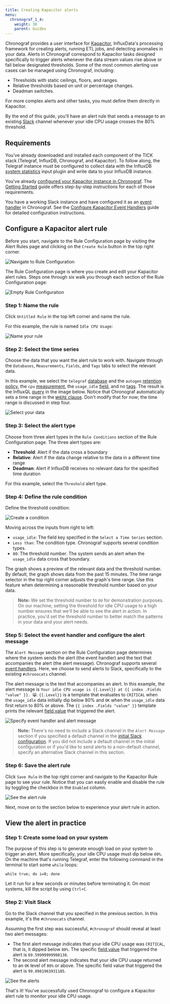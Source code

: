 ```yaml
---
title: Creating Kapacitor alerts
menu:
  chronograf_1_4:
    weight: 30
    parent: Guides
---
```



Chronograf provides a user interface for [Kapacitor](/kapacitor/latest/), InfluxData's processing framework for creating alerts, running ETL jobs, and detecting anomalies in your data.
Alerts in Chronograf correspond to Kapacitor tasks designed specifically to
trigger alerts whenever the data stream values rise above or fall below
designated thresholds.
Some of the most common alerting use cases can be managed using Chronograf, including:

* Thresholds with static ceilings, floors, and ranges.
* Relative thresholds based on unit or percentage changes.
* Deadman switches.

For more complex alerts and other tasks, you must define them directly in Kapacitor.

By the end of this guide, you'll have an alert rule that sends a message to an existing [Slack](https://slack.com/) channel whenever your idle CPU usage crosses the 80% threshold.

## Requirements

You've already downloaded and installed each component of the TICK stack (Telegraf, InfluxDB, Chronograf, and Kapacitor).
To follow along, the Telegraf instance must be configured to collect data with the InfluxDB [system statistics](https://github.com/influxdata/telegraf/tree/master/plugins/inputs/system) input plugin and write data to your InfluxDB instance.

You've already [configured your Kapacitor instance in Chronograf](/chronograf/latest/introduction/getting-started/#4-connect-chronograf-to-kapacitor).
The [Getting Started](/chronograf/latest/introduction/getting-started/) guide offers step-by-step instructions for each of those requirements.

You have a working Slack instance and have configured it as an [event handler](/chronograf/latest/troubleshooting/frequently-asked-questions/#what-kapacitor-event-handlers-are-supported-in-chronograf) in Chronograf.
See the [Configure Kapacitor Event Handlers](/chronograf/latest/guides/configure-kapacitor-event-handlers/) guide for detailed configuration instructions.

## Configure a Kapacitor alert rule

Before you start, navigate to the Rule Configuration page by visiting the Alert Rules page and clicking on the `Create Rule` button in the top right corner.

![Navigate to Rule Configuration](/img/chronograf/v1.4/g-kap-rule-page.png)

The Rule Configuration page is where you create and edit your Kapacitor alert rules.
Steps one through six walk you through each section of the Rule Configuration page:

![Empty Rule Configuration](/img/chronograf/v1.4/g-kap-blank-rule.png)

### Step 1: Name the rule

Click `Untitled Rule` in the top left corner and name the rule.

For this example, the rule is named `Idle CPU Usage`:

![Name your rule](/img/chronograf/v1.4/g-kap-rule-name.png)

### Step 2: Select the time series

Choose the data that you want the alert rule to work with.
Navigate through the `Databases`, `Measurements`, `Fields`, and `Tags` tabs to select the relevant data.

In this example, we select the `telegraf` [database](/influxdb/latest/concepts/glossary/#database) and the `autogen` [retention policy](/influxdb/latest/concepts/glossary/#retention-policy-rp), the `cpu` [measurement](/influxdb/latest/concepts/glossary/#measurement), the `usage_idle` [field](/influxdb/latest/concepts/glossary/#field), and no [tags](/influxdb/latest/concepts/glossary/#tag).
The result is the InfluxQL [query](/influxdb/latest/concepts/glossary/#query) in the image below.
Notice that Chronograf automatically sets a time range in the [`WHERE` clause](/influxdb/latest/query_language/data_exploration/#the-where-clause).
Don't modify that for now; the time range is discussed in step four.

![Select your data](/img/chronograf/v1.4/g-kap-ts.png)

### Step 3: Select the alert type

Choose from three alert types in the `Rule Conditions` section of the Rule Configuration page.
The three alert types are:

* **Threshold**: Alert if the data cross a boundary
* **Relative**: Alert if the data change relative to the data in a different time range
* **Deadman**: Alert if InfluxDB receives no relevant data for the specified time duration

For this example, select the `Threshold` alert type.

### Step 4: Define the rule condition

Define the threshold condition:

![Create a condition](/img/chronograf/v1.4/g-kap-condition.png)

Moving across the inputs from right to left:

* `usage_idle`: The field key specified in the `Select a Time Series` section.
* `Less than`: The condition type. Chronograf supports several condition types.
* `80`: The threshold number. The system sends an alert when the `usage_idle` data cross that boundary.

The graph shows a preview of the relevant data and the threshold number.
By default, the graph shows data from the past 15 minutes.
The time range selector in the top right corner adjusts the graph's time range.
Use this feature when determining a reasonable threshold number based on your data.

> **Note:**
We set the threshold number to `80` for demonstration purposes.
On our machine, setting the threshold for idle CPU usage to a high number ensures that we'll be able to see the alert in action.
In practice, you'd set the threshold number to better match the patterns in your data and your alert needs.

### Step 5: Select the event handler and configure the alert message

The `Alert Message` section on the Rule Configuration page determines where the system sends the alert (the event handler) and the text that accompanies the alert (the alert message).
Chronograf supports several [event handlers](/chronograf/latest/troubleshooting/frequently-asked-questions/#what-kapacitor-event-handlers-are-supported-in-chronograf).
Here, we choose to send alerts to Slack, specifically to the existing `#chronocats` channel.

The alert message is the text that accompanies an alert.
In this example, the alert message is `Your idle CPU usage is {{.Level}} at {{ index .Fields "value" }}. 😸`.
`{{.Level}}` is a template that evaluates to `CRITICAL` when the `usage_idle` data initially dip below 80% and `OK` when the `usage_idle` data first return to 80% or above.
The `{{ index .Fields "value" }}` template prints the relevant [field value](/influxdb/latest/concepts/glossary/#field-value) that triggered the alert.

![Specify event handler and alert message](/img/chronograf/v1.4/g-kap-alertmessage.png)

> **Note:**
There's no need to include a Slack channel in the `Alert Message` section if you specified a default channel in the [initial Slack configuration](/chronograf/latest/guides/configure-kapacitor-event-handlers/).
If you did not include a default channel in the initial configuration or if you'd like to send alerts to a non-default channel, specify an alternative Slack channel in this section.

### Step 6: Save the alert rule

Click `Save Rule` in the top right corner and navigate to the Kapacitor Rule page to see your rule.
Notice that you can easily enable and disable the rule by toggling the checkbox in the `Enabled` column.

![See the alert rule](/img/chronograf/v1.4/g-kap-rule-page-ii.png)

Next, move on to the section below to experience your alert rule in action.

## View the alert in practice

### Step 1: Create some load on your system

The purpose of this step is to generate enough load on your system to trigger an alert.
More specifically, your idle CPU usage must dip below `80%`.
On the machine that's running Telegraf, enter the following command in the terminal to start some `while` loops:

```
while true; do i=0; done
```

Let it run for a few seconds or minutes before terminating it.
On most systems, kill the script by using `Ctrl+C`.

### Step 2: Visit Slack

Go to the Slack channel that you specified in the previous section.
In this example, it's the `#chronocats` channel.

Assuming the first step was successful, `#chronograf` should reveal at least two alert messages:

* The first alert message indicates that your idle CPU usage was `CRITICAL`, that is, it dipped below `80%`.
The specific [field value](/influxdb/latest/concepts/glossary/#field-value) that triggered the alert is `69.59999999998138`.
* The second alert message indicates that your idle CPU usage returned to an `OK` level of `80%` or above.
The specific field value that triggered the alert is `99.0981963931105`.

![See the alerts](/img/chronograf/v1.4/g-kap-slack.png)

That's it! You've successfully used Chronograf to configure a Kapacitor alert rule to monitor your idle CPU usage.
